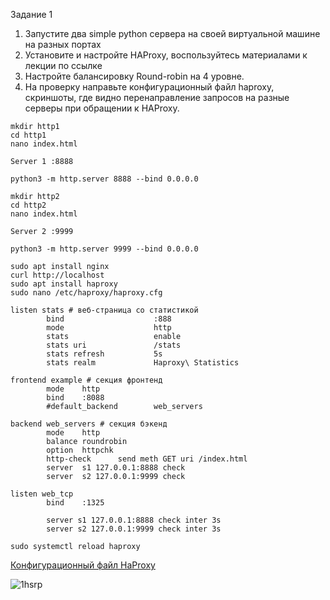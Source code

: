 
Задание 1
1. Запустите два simple python сервера на своей виртуальной машине на разных портах
2. Установите и настройте HAProxy, воспользуйтесь материалами к лекции по ссылке
3. Настройте балансировку Round-robin на 4 уровне.
4. На проверку направьте конфигурационный файл haproxy, скриншоты, где видно перенаправление запросов на разные серверы при обращении к HAProxy.

```
mkdir http1
cd http1
nano index.html
```
```
Server 1 :8888
```
```
python3 -m http.server 8888 --bind 0.0.0.0 
```

```
mkdir http2
cd http2
nano index.html
```
```
Server 2 :9999
```
```
python3 -m http.server 9999 --bind 0.0.0.0
```


```
sudo apt install nginx
curl http://localhost
sudo apt install haproxy
sudo nano /etc/haproxy/haproxy.cfg
```

```
listen stats # веб-страница со статистикой
        bind                    :888
        mode                    http
        stats                   enable
        stats uri               /stats
        stats refresh           5s
        stats realm             Haproxy\ Statistics

frontend example # секция фронтенд
        mode    http
        bind    :8088
        #default_backend        web_servers

backend web_servers # секция бэкенд
        mode    http
        balance roundrobin
        option  httpchk
        http-check      send meth GET uri /index.html
        server  s1 127.0.0.1:8888 check
        server  s2 127.0.0.1:9999 check

listen web_tcp
        bind    :1325

        server s1 127.0.0.1:8888 check inter 3s
        server s2 127.0.0.1:9999 check inter 3s
```

```
sudo systemctl reload haproxy
```
[Конфигурационный файл HaProxy](https://github.com/shafikovrr/HAProxy/blob/main/haproxy.cfg)

![1hsrp](https://github.com/shafikovrr/disaster_recovery_and_keepalived/blob/main/img/1hsrp.png)

